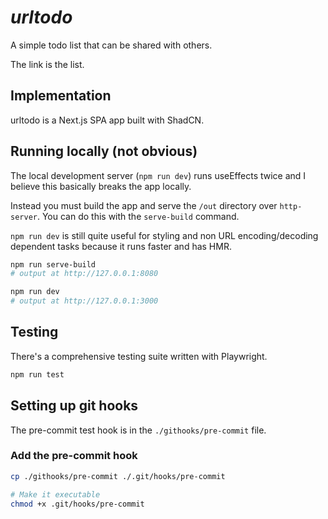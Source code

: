 # *urltodo*
A simple todo list that can be shared with others.

The link is the list. 

## Implementation
urltodo is a Next.js SPA app built with ShadCN. 

## Running locally (not obvious) 
The local development server (`npm run dev`) runs useEffects twice and I believe this basically breaks the app locally.

Instead you must build the app and serve the `/out` directory over `http-server`. You can do this with the `serve-build` command. 

`npm run dev` is still quite useful for styling and non URL encoding/decoding dependent tasks because it runs faster and has HMR.

```bash
npm run serve-build
# output at http://127.0.0.1:8080

npm run dev
# output at http://127.0.0.1:3000
```

## Testing 
There's a comprehensive testing suite written with Playwright. 
```bash
npm run test
```

## Setting up git hooks 
The pre-commit test hook is in the `./githooks/pre-commit` file.

### Add the pre-commit hook
```bash
cp ./githooks/pre-commit ./.git/hooks/pre-commit

# Make it executable
chmod +x .git/hooks/pre-commit
```
